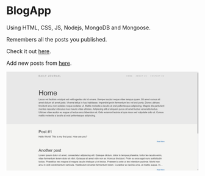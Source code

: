 # BlogApp
Using HTML, CSS, JS, Nodejs, MongoDB and Mongoose.

Remembers all the posts you published.

<p>Check it out <a href="https://boiling-mesa-36451.herokuapp.com/" target='_blank'>here</a>.</p>
<p>Add new posts from <a href="https://boiling-mesa-36451.herokuapp.com/compose" target='_blank'>here</a>.</p>

 ![Screenshot](Screenshot.png)


